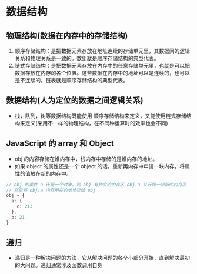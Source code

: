<!--
 * @Author: x09898 coder_xujie@163.com
 * @Date: 2022-12-15 11:40:30
 * @LastEditors: x09898 coder_xujie@163.com
 * @FilePath: \HTML-CSS-Javascript-\dataStructure\dataStructore.md
 * @Description: 
-->
# 数据结构

## 物理结构(数据在内存中的存储结构)

1. 顺序存储结构：是把数据元素存放在地址连续的存储单元里，其数据间的逻辑关系和物理关系是一致的。数组就是顺序存储结构的典型代表。
2. 链式存储结构：是把数据元素存放在内存中的任意存储单元里，也就是可以把数据存放在内存的各个位置。这些数据在内存中的地址可以是连续的，也可以是不连续的。链表就是顺序存储结构的典型代表。

## 数据结构(人为定位的数据之间逻辑关系)

* 栈，队列，树等数据结构既能使用 顺序存储结构来定义，又能使用链式存储结构来定义(采用不一样的物理结构，在不同种运算时的效率也会不同)

## JavaScript 的 array 和 Object

* obj 的内容存储在堆内存中，栈内存中存储的是堆内存的地址。
* 如果 object 的属性还是一个 object 的话，重新再内存中申请一块内存，将属性的值放在新的内存中。

```js
// obj 的属性 a 还是一个对象。则 obj 有独立的内存区 obj.a 又开辟一块新的内存区
// 然后将 obj.a 内存所在的地址交给 obj
obj = {
  a: {
    c: 213
  },
  b: 21
}
```

## 递归

* 递归是一种解决问题的方法，它从解决问题的各个小部分开始，直到解决最初的大问题。递归通常涉及函数调用自身
